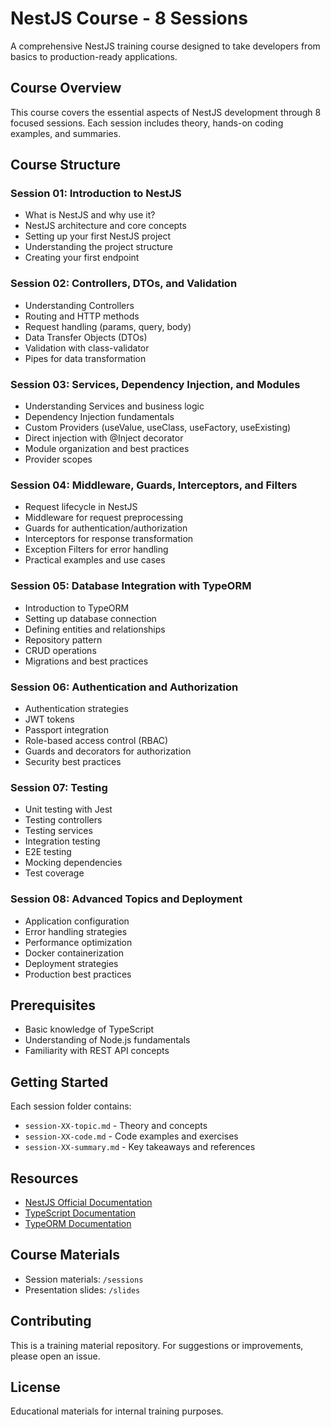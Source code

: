 # NestJS Course - 8 Sessions

A comprehensive NestJS training course designed to take developers from basics to production-ready applications.

## Course Overview

This course covers the essential aspects of NestJS development through 8 focused sessions. Each session includes theory, hands-on coding examples, and summaries.

## Course Structure

### Session 01: Introduction to NestJS
- What is NestJS and why use it?
- NestJS architecture and core concepts
- Setting up your first NestJS project
- Understanding the project structure
- Creating your first endpoint

### Session 02: Controllers, DTOs, and Validation
- Understanding Controllers
- Routing and HTTP methods
- Request handling (params, query, body)
- Data Transfer Objects (DTOs)
- Validation with class-validator
- Pipes for data transformation

### Session 03: Services, Dependency Injection, and Modules
- Understanding Services and business logic
- Dependency Injection fundamentals
- Custom Providers (useValue, useClass, useFactory, useExisting)
- Direct injection with @Inject decorator
- Module organization and best practices
- Provider scopes

### Session 04: Middleware, Guards, Interceptors, and Filters
- Request lifecycle in NestJS
- Middleware for request preprocessing
- Guards for authentication/authorization
- Interceptors for response transformation
- Exception Filters for error handling
- Practical examples and use cases

### Session 05: Database Integration with TypeORM
- Introduction to TypeORM
- Setting up database connection
- Defining entities and relationships
- Repository pattern
- CRUD operations
- Migrations and best practices

### Session 06: Authentication and Authorization
- Authentication strategies
- JWT tokens
- Passport integration
- Role-based access control (RBAC)
- Guards and decorators for authorization
- Security best practices

### Session 07: Testing
- Unit testing with Jest
- Testing controllers
- Testing services
- Integration testing
- E2E testing
- Mocking dependencies
- Test coverage

### Session 08: Advanced Topics and Deployment
- Application configuration
- Error handling strategies
- Performance optimization
- Docker containerization
- Deployment strategies
- Production best practices

## Prerequisites

- Basic knowledge of TypeScript
- Understanding of Node.js fundamentals
- Familiarity with REST API concepts

## Getting Started

Each session folder contains:
- `session-XX-topic.md` - Theory and concepts
- `session-XX-code.md` - Code examples and exercises
- `session-XX-summary.md` - Key takeaways and references

## Resources

- [NestJS Official Documentation](https://docs.nestjs.com/)
- [TypeScript Documentation](https://www.typescriptlang.org/docs/)
- [TypeORM Documentation](https://typeorm.io/)

## Course Materials

- Session materials: `/sessions`
- Presentation slides: `/slides`

## Contributing

This is a training material repository. For suggestions or improvements, please open an issue.

## License

Educational materials for internal training purposes.
